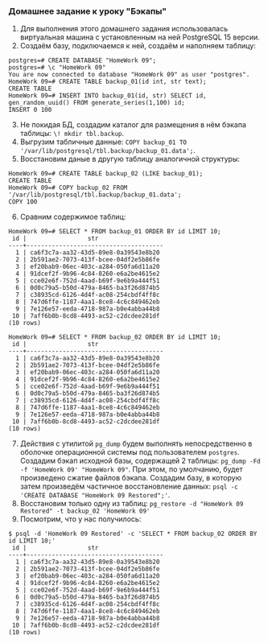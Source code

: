 ### Домашнее задание к уроку "Бэкапы"

1. Для выполнения этого домашнего задания использовалась виртуальная машина с установленным на ней PostgreSQL 15 версии.
2. Создаём базу, подключаемся к ней, создаём и наполняем таблицу:
```
postgres=# CREATE DATABASE "HomeWork 09";
postgres=# \c "HomeWork 09"
You are now connected to database "HomeWork 09" as user "postgres".
HomeWork 09=# CREATE TABLE backup_01(id int, str text);
CREATE TABLE
HomeWork 09=# INSERT INTO backup_01(id, str) SELECT id, gen_random_uuid() FROM generate_series(1,100) id;
INSERT 0 100
```
3. Не покидая БД, создадим каталог для размещения в нём бэкапа таблицы: `\! mkdir tbl.backup`.
4. Выгрузим табличные данные: `COPY backup_01 TO '/var/lib/postgresql/tbl.backup/backup_01.data';`.
5. Восстановим даные в другую таблицу аналогичной структуры:
```
HomeWork 09=# CREATE TABLE backup_02 (LIKE backup_01);
CREATE TABLE
HomeWork 09=# COPY backup_02 FROM '/var/lib/postgresql/tbl.backup/backup_01.data';
COPY 100
```
6. Сравним содержимое таблиц:
```
HomeWork 09=# SELECT * FROM backup_01 ORDER BY id LIMIT 10;
 id |                 str
----+--------------------------------------
  1 | ca6f3c7a-aa32-43d5-89e8-0a39543e8b20
  2 | 2b591ae2-7073-413f-bcee-04df2e5b86fe
  3 | ef20bab9-06ec-403c-a284-050fa6d11a20
  4 | 91dcef2f-9b96-4c84-8260-e6a2be4615e2
  5 | cce02e6f-752d-4aad-b69f-9e6b9a444f51
  6 | 0d0c79a5-b50d-479a-8465-ba3f26d874b5
  7 | c38935cd-6126-4d4f-ac08-254cbdf4ff8c
  8 | 747d6ffe-1187-4aa1-8ce8-4c6c849462eb
  9 | 7e126e57-eeda-4718-987a-b0e4abba44b8
 10 | 7aff6b0b-8cd8-4493-ac52-c2dcdee281df
(10 rows)

HomeWork 09=# SELECT * FROM backup_02 ORDER BY id LIMIT 10;
 id |                 str
----+--------------------------------------
  1 | ca6f3c7a-aa32-43d5-89e8-0a39543e8b20
  2 | 2b591ae2-7073-413f-bcee-04df2e5b86fe
  3 | ef20bab9-06ec-403c-a284-050fa6d11a20
  4 | 91dcef2f-9b96-4c84-8260-e6a2be4615e2
  5 | cce02e6f-752d-4aad-b69f-9e6b9a444f51
  6 | 0d0c79a5-b50d-479a-8465-ba3f26d874b5
  7 | c38935cd-6126-4d4f-ac08-254cbdf4ff8c
  8 | 747d6ffe-1187-4aa1-8ce8-4c6c849462eb
  9 | 7e126e57-eeda-4718-987a-b0e4abba44b8
 10 | 7aff6b0b-8cd8-4493-ac52-c2dcdee281df
(10 rows)

``` 
7. Действия с утилитой `pg_dump` будем выполнять непосредственно в оболочке операционной системы под пользователем `postgres`. Создадим бэкап исходной базы, содержащей 2 таблицы: `pg_dump -Fd -f 'HomeWork 09' "HomeWork 09"`. При этом, по умолчанию, будет произведено сжатие файлов бэкапа. Создадим базу, в которую затем произведём частичное восстановление данных: `psql -c 'CREATE DATABASE "HomeWork 09 Restored";'`. 
8. Восстановим только одну из таблиц: `pg_restore -d "HomeWork 09 Restored" -t backup_02 'HomeWork 09'`
9. Посмотрим, что у нас получилось:
```
$ psql -d 'HomeWork 09 Restored' -c 'SELECT * FROM backup_02 ORDER BY id LIMIT 10;'
 id |                 str
----+--------------------------------------
  1 | ca6f3c7a-aa32-43d5-89e8-0a39543e8b20
  2 | 2b591ae2-7073-413f-bcee-04df2e5b86fe
  3 | ef20bab9-06ec-403c-a284-050fa6d11a20
  4 | 91dcef2f-9b96-4c84-8260-e6a2be4615e2
  5 | cce02e6f-752d-4aad-b69f-9e6b9a444f51
  6 | 0d0c79a5-b50d-479a-8465-ba3f26d874b5
  7 | c38935cd-6126-4d4f-ac08-254cbdf4ff8c
  8 | 747d6ffe-1187-4aa1-8ce8-4c6c849462eb
  9 | 7e126e57-eeda-4718-987a-b0e4abba44b8
 10 | 7aff6b0b-8cd8-4493-ac52-c2dcdee281df
(10 rows)

```